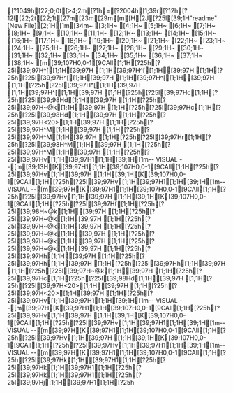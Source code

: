 [?1049h[22;0;0t[>4;2m[?1h=[?2004h[1;39r[?12h[?12l[22;2t[22;1t[27m[23m[29m[m[H[2J[?25l[39;1H"readme" [New File][2;1H[1m[34m~                                                                                                                           [3;1H~                                                                                                                           [4;1H~                                                                                                                           [5;1H~                                                                                                                           [6;1H~                                                                                                                           [7;1H~                                                                                                                           [8;1H~                                                                                                                           [9;1H~                                                                                                                           [10;1H~                                                                                                                           [11;1H~                                                                                                                           [12;1H~                                                                                                                           [13;1H~                                                                                                                           [14;1H~                                                                                                                           [15;1H~                                                                                                                           [16;1H~                                                                                                                           [17;1H~                                                                                                                           [18;1H~                                                                                                                           [19;1H~                                                                                                                           [20;1H~                                                                                                                           [21;1H~                                                                                                                           [22;1H~                                                                                                                           [23;1H~                                                                                                                           [24;1H~                                                                                                                           [25;1H~                                                                                                                           [26;1H~                                                                                                                           [27;1H~                                                                                                                           [28;1H~                                                                                                                           [29;1H~                                                                                                                           [30;1H~                                                                                                                           [31;1H~                                                                                                                           [32;1H~                                                                                                                           [33;1H~                                                                                                                           [34;1H~                                                                                                                           [35;1H~                                                                                                                           [36;1H~                                                                                                                           [37;1H~                                                                                                                           [38;1H~                                                                                                                           [m[39;107H0,0-1[9CAll[1;1H[?25h[?25l[39;97H^[[1;1H[39;97H  [1;1H[39;97H^[[1;1H[39;97H  [1;1H[?25h[?25l[39;97H^[[1;1H[39;97H  [1;1H[39;97H^[[1;1H[39;97H  [1;1H[?25h[?25l[39;97H^[[1;1H[39;97H  [1;1H[39;97H^[[1;1H[39;97H  [1;1H[?25h[?25l[39;97Hc[1;1H[?25h[?25l[39;98Hd[1;1H[39;97H  [1;1H[?25h[?25l[39;97H~@k[1;1H[39;97H   [1;1H[?25h[?25l[39;97Hc[1;1H[?25h[?25l[39;98Hd[1;1H[39;97H  [1;1H[?25h[?25l[39;97H<20>[1;1H[39;97H    [1;1H[?25h[?25l[39;97H^M[1;1H[39;97H  [1;1H[?25h[?25l[39;97H^M[1;1H[39;97H  [1;1H[?25h[?25l[39;97Hr[1;1H[?25h[?25l[39;98H^M[1;1H[39;97H   [1;1H[?25h[?25l[39;97H^M[1;1H[39;97H  [1;1H[?25h[?25l[39;97Hv[1;1H[39;97H1[1;1H[39;1H[1m-- VISUAL --[m[39;13H[K[39;97H1[1;1H[39;107H0,0-1[9CAll[1;1H[?25h[?25l[39;97Hv[1;1H[39;97H [1;1H[39;1H[K[39;107H0,0-1[9CAll[1;1H[?25h[?25l[39;97Hv[1;1H[39;97H1[1;1H[39;1H[1m-- VISUAL --[m[39;97H[K[39;97H1[1;1H[39;107H0,0-1[9CAll[1;1H[?25h[?25l[39;97Hv[1;1H[39;97H [1;1H[39;1H[K[39;107H0,0-1[9CAll[1;1H[?25h[?25l[39;97Hf[1;1H[?25h[?25l[39;98H~@k[1;1H[39;97H    [1;1H[?25h[?25l[39;97H~@k[1;1H[39;97H   [1;1H[?25h[?25l[39;97H~@k[1;1H[39;97H   [1;1H[?25h[?25l[39;97H~@k[1;1H[39;97H   [1;1H[?25h[?25l[39;97H~@k[1;1H[39;97H   [1;1H[?25h[?25l[39;97H~@k[1;1H[39;97H   [1;1H[?25h[?25l[39;97Hh[1;1H[39;97H [1;1H[?25h[?25l[39;97Hh[1;1H[39;97H [1;1H[?25h[?25l[39;97Hh[1;1H[39;97H [1;1H[?25h[?25l[39;97H~@k[1;1H[39;97H   [1;1H[?25h[?25l[39;97Hc[1;1H[?25h[?25l[39;98Hd[1;1H[39;97H  [1;1H[?25h[?25l[39;97H<20>[1;1H[39;97H    [1;1H[?25h[?25l[39;97H<20>[1;1H[39;97H    [1;1H[?25h[?25l[39;97Hv[1;1H[39;97H1[1;1H[39;1H[1m-- VISUAL --[m[39;97H[K[39;97H1[1;1H[39;107H0,0-1[9CAll[1;1H[?25h[?25l[39;97Hv[1;1H[39;97H [1;1H[39;1H[K[39;107H0,0-1[9CAll[1;1H[?25h[?25l[39;97Hv[1;1H[39;97H1[1;1H[39;1H[1m-- VISUAL --[m[39;97H[K[39;97H1[1;1H[39;107H0,0-1[9CAll[1;1H[?25h[?25l[39;97Hv[1;1H[39;97H [1;1H[39;1H[K[39;107H0,0-1[9CAll[1;1H[?25h[?25l[39;97Hv[1;1H[39;97H1[1;1H[39;1H[1m-- VISUAL --[m[39;97H[K[39;97H1[1;1H[39;107H0,0-1[9CAll[1;1H[?25h[?25l[39;97Hk[1;1H[39;97H1[1;1H[?25h[?25l[39;97Hk[1;1H[39;97H1[1;1H[?25h[?25l[39;97Hk[1;1H[39;97H1[1;1H[?25h[?25l[39;97Hj[1;1H[39;97H1[1;1H[?25h